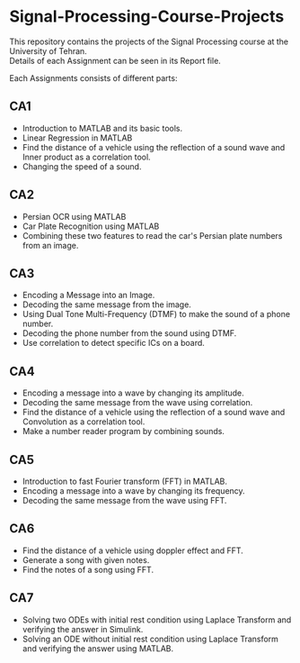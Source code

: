 # Signal-Processing-Course-Projects
This repository contains the projects of the Signal Processing course at the University of Tehran.<br>
Details of each Assignment can be seen in its Report file.

Each Assignments consists of different parts:

## CA1
* Introduction to MATLAB and its basic tools.
* Linear Regression in MATLAB
* Find the distance of a vehicle using the reflection of a sound wave and Inner product as a correlation tool.
* Changing the speed of a sound.

## CA2
* Persian OCR using MATLAB
* Car Plate Recognition using MATLAB
* Combining these two features to read the car's Persian plate numbers from an image.

## CA3
* Encoding a Message into an Image.
* Decoding the same message from the image.
* Using Dual Tone Multi-Frequency (DTMF) to make the sound of a phone number.
* Decoding the phone number from the sound using DTMF.
* Use correlation to detect specific ICs on a board.

## CA4
* Encoding a message into a wave by changing its amplitude.
* Decoding the same message from the wave using correlation.
* Find the distance of a vehicle using the reflection of a sound wave and Convolution as a correlation tool.
* Make a number reader program by combining sounds.

## CA5
* Introduction to fast Fourier transform (FFT) in MATLAB.
* Encoding a message into a wave by changing its frequency.
* Decoding the same message from the wave using FFT.

## CA6
* Find the distance of a vehicle using doppler effect and FFT.
* Generate a song with given notes.
* Find the notes of a song using FFT.

## CA7
* Solving two ODEs with initial rest condition using Laplace Transform and verifying the answer in Simulink.
* Solving an ODE without initial rest condition using Laplace Transform and verifying the answer using MATLAB.